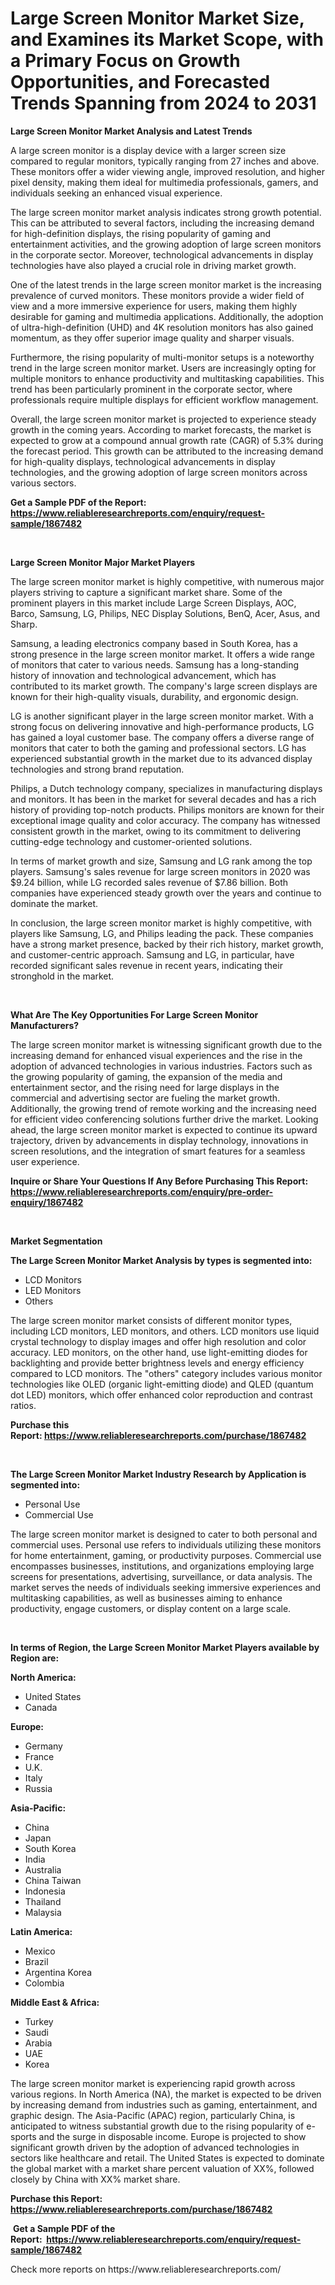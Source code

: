 <p><h1>Large Screen Monitor Market Size, and Examines its Market Scope, with a Primary Focus on Growth Opportunities, and Forecasted Trends Spanning from 2024 to 2031</h1></p><p><strong>Large Screen Monitor Market Analysis and Latest Trends</strong></p>
<p><p>A large screen monitor is a display device with a larger screen size compared to regular monitors, typically ranging from 27 inches and above. These monitors offer a wider viewing angle, improved resolution, and higher pixel density, making them ideal for multimedia professionals, gamers, and individuals seeking an enhanced visual experience.</p><p>The large screen monitor market analysis indicates strong growth potential. This can be attributed to several factors, including the increasing demand for high-definition displays, the rising popularity of gaming and entertainment activities, and the growing adoption of large screen monitors in the corporate sector. Moreover, technological advancements in display technologies have also played a crucial role in driving market growth.</p><p>One of the latest trends in the large screen monitor market is the increasing prevalence of curved monitors. These monitors provide a wider field of view and a more immersive experience for users, making them highly desirable for gaming and multimedia applications. Additionally, the adoption of ultra-high-definition (UHD) and 4K resolution monitors has also gained momentum, as they offer superior image quality and sharper visuals.</p><p>Furthermore, the rising popularity of multi-monitor setups is a noteworthy trend in the large screen monitor market. Users are increasingly opting for multiple monitors to enhance productivity and multitasking capabilities. This trend has been particularly prominent in the corporate sector, where professionals require multiple displays for efficient workflow management.</p><p>Overall, the large screen monitor market is projected to experience steady growth in the coming years. According to market forecasts, the market is expected to grow at a compound annual growth rate (CAGR) of 5.3% during the forecast period. This growth can be attributed to the increasing demand for high-quality displays, technological advancements in display technologies, and the growing adoption of large screen monitors across various sectors.</p></p>
<p><strong>Get a Sample PDF of the Report:&nbsp; <a href="https://www.reliableresearchreports.com/enquiry/request-sample/1867482">https://www.reliableresearchreports.com/enquiry/request-sample/1867482</a></strong></p>
<p>&nbsp;</p>
<p><strong>Large Screen Monitor Major Market Players</strong></p>
<p><p>The large screen monitor market is highly competitive, with numerous major players striving to capture a significant market share. Some of the prominent players in this market include Large Screen Displays, AOC, Barco, Samsung, LG, Philips, NEC Display Solutions, BenQ, Acer, Asus, and Sharp.</p><p>Samsung, a leading electronics company based in South Korea, has a strong presence in the large screen monitor market. It offers a wide range of monitors that cater to various needs. Samsung has a long-standing history of innovation and technological advancement, which has contributed to its market growth. The company's large screen displays are known for their high-quality visuals, durability, and ergonomic design.</p><p>LG is another significant player in the large screen monitor market. With a strong focus on delivering innovative and high-performance products, LG has gained a loyal customer base. The company offers a diverse range of monitors that cater to both the gaming and professional sectors. LG has experienced substantial growth in the market due to its advanced display technologies and strong brand reputation.</p><p>Philips, a Dutch technology company, specializes in manufacturing displays and monitors. It has been in the market for several decades and has a rich history of providing top-notch products. Philips monitors are known for their exceptional image quality and color accuracy. The company has witnessed consistent growth in the market, owing to its commitment to delivering cutting-edge technology and customer-oriented solutions.</p><p>In terms of market growth and size, Samsung and LG rank among the top players. Samsung's sales revenue for large screen monitors in 2020 was $9.24 billion, while LG recorded sales revenue of $7.86 billion. Both companies have experienced steady growth over the years and continue to dominate the market.</p><p>In conclusion, the large screen monitor market is highly competitive, with players like Samsung, LG, and Philips leading the pack. These companies have a strong market presence, backed by their rich history, market growth, and customer-centric approach. Samsung and LG, in particular, have recorded significant sales revenue in recent years, indicating their stronghold in the market.</p></p>
<p>&nbsp;</p>
<p><strong>What Are The Key Opportunities For Large Screen Monitor Manufacturers?</strong></p>
<p><p>The large screen monitor market is witnessing significant growth due to the increasing demand for enhanced visual experiences and the rise in the adoption of advanced technologies in various industries. Factors such as the growing popularity of gaming, the expansion of the media and entertainment sector, and the rising need for large displays in the commercial and advertising sector are fueling the market growth. Additionally, the growing trend of remote working and the increasing need for efficient video conferencing solutions further drive the market. Looking ahead, the large screen monitor market is expected to continue its upward trajectory, driven by advancements in display technology, innovations in screen resolutions, and the integration of smart features for a seamless user experience.</p></p>
<p><strong>Inquire or Share Your Questions If Any Before Purchasing This Report: <a href="https://www.reliableresearchreports.com/enquiry/pre-order-enquiry/1867482">https://www.reliableresearchreports.com/enquiry/pre-order-enquiry/1867482</a></strong></p>
<p>&nbsp;</p>
<p><strong>Market Segmentation</strong></p>
<p><strong>The Large Screen Monitor Market Analysis by types is segmented into:</strong></p>
<p><ul><li>LCD Monitors</li><li>LED Monitors</li><li>Others</li></ul></p>
<p><p>The large screen monitor market consists of different monitor types, including LCD monitors, LED monitors, and others. LCD monitors use liquid crystal technology to display images and offer high resolution and color accuracy. LED monitors, on the other hand, use light-emitting diodes for backlighting and provide better brightness levels and energy efficiency compared to LCD monitors. The "others" category includes various monitor technologies like OLED (organic light-emitting diode) and QLED (quantum dot LED) monitors, which offer enhanced color reproduction and contrast ratios.</p></p>
<p><strong>Purchase this Report:&nbsp;<a href="https://www.reliableresearchreports.com/purchase/1867482">https://www.reliableresearchreports.com/purchase/1867482</a></strong></p>
<p>&nbsp;</p>
<p><strong>The Large Screen Monitor Market Industry Research by Application is segmented into:</strong></p>
<p><ul><li>Personal Use</li><li>Commercial Use</li></ul></p>
<p><p>The large screen monitor market is designed to cater to both personal and commercial uses. Personal use refers to individuals utilizing these monitors for home entertainment, gaming, or productivity purposes. Commercial use encompasses businesses, institutions, and organizations employing large screens for presentations, advertising, surveillance, or data analysis. The market serves the needs of individuals seeking immersive experiences and multitasking capabilities, as well as businesses aiming to enhance productivity, engage customers, or display content on a large scale.</p></p>
<p>&nbsp;</p>
<p><strong>In terms of Region, the Large Screen Monitor Market Players available by Region are:</strong></p>
<p>
    <p> <strong> North America: </strong>
        <ul>
            <li>United States</li>
            <li>Canada</li>
        </ul>
        </p> 
    <p> <strong> Europe: </strong>
        <ul>
            <li>Germany</li>
            <li>France</li>
            <li>U.K.</li>
            <li>Italy</li>
            <li>Russia</li>
        </ul>
        </p> 
    <p> <strong> Asia-Pacific: </strong>
        <ul>
            <li>China</li>
            <li>Japan</li>
            <li>South Korea</li>
            <li>India</li>
            <li>Australia</li>
            <li>China Taiwan</li>
            <li>Indonesia</li>
            <li>Thailand</li>
            <li>Malaysia</li>
        </ul>
        </p> 
    <p> <strong> Latin America: </strong>
        <ul>
            <li>Mexico</li>
            <li>Brazil</li>
            <li>Argentina Korea</li>
            <li>Colombia</li>
        </ul>
        </p> 
    <p> <strong> Middle East & Africa: </strong>
        <ul>
            <li>Turkey</li>
            <li>Saudi</li>
            <li>Arabia</li>
            <li>UAE</li>
            <li>Korea</li>
        </ul>
    </p>
    </p>
<p><p>The large screen monitor market is experiencing rapid growth across various regions. In North America (NA), the market is expected to be driven by increasing demand from industries such as gaming, entertainment, and graphic design. The Asia-Pacific (APAC) region, particularly China, is anticipated to witness substantial growth due to the rising popularity of e-sports and the surge in disposable income. Europe is projected to show significant growth driven by the adoption of advanced technologies in sectors like healthcare and retail. The United States is expected to dominate the global market with a market share percent valuation of XX%, followed closely by China with XX% market share.</p></p>
<p><strong>Purchase this Report: <a href="https://www.reliableresearchreports.com/purchase/1867482">https://www.reliableresearchreports.com/purchase/1867482</a></strong></p>
<p>&nbsp;<strong>Get a Sample PDF of the Report:&nbsp;&nbsp;<a href="https://www.reliableresearchreports.com/enquiry/request-sample/1867482">https://www.reliableresearchreports.com/enquiry/request-sample/1867482</a></strong></p>
<p><strong></strong></p>
<p>Check more reports on https://www.reliableresearchreports.com/</p>